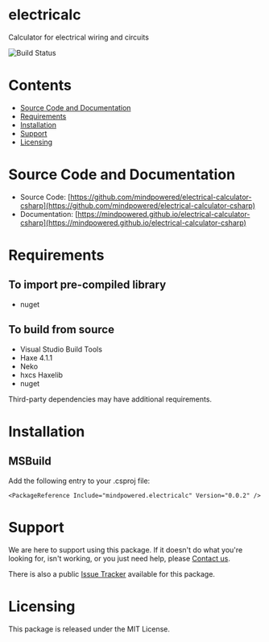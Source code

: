 
electricalc
===========
Calculator for electrical wiring and circuits

![Build Status](https://mindpowered.dev/assets/images/github-badges/build-passing.svg)

Contents
========

* [Source Code and Documentation](#source-code-and-documentation)
* [Requirements](#requirements)
* [Installation](#installation)
* [Support](#support)
* [Licensing](#licensing)

# Source Code and Documentation
- Source Code: [https://github.com/mindpowered/electrical-calculator-csharp](https://github.com/mindpowered/electrical-calculator-csharp)
- Documentation: [https://mindpowered.github.io/electrical-calculator-csharp](https://mindpowered.github.io/electrical-calculator-csharp)

# Requirements
## To import pre-compiled library
- nuget

## To build from source
- Visual Studio Build Tools
- Haxe 4.1.1
- Neko
- hxcs Haxelib
- nuget


Third-party dependencies may have additional requirements.

# Installation

## MSBuild

Add the following entry to your .csproj file:

```
<PackageReference Include="mindpowered.electricalc" Version="0.0.2" />
```


# Support
We are here to support using this package. If it doesn't do what you're looking for, isn't working, or you just need help, please [Contact us][contact].

There is also a public [Issue Tracker][bugs] available for this package.

# Licensing
This package is released under the MIT License.



[bugs]: https://github.com/mindpowered/electrical-calculator-csharp/issues
[contact]: https://mindpowered.dev/support/?ref=electrical-calculator-csharp/
[licensing]: https://mindpowered.dev/?ref=electrical-calculator-csharp
[purchase]: https://mindpowered.dev/purchase/
